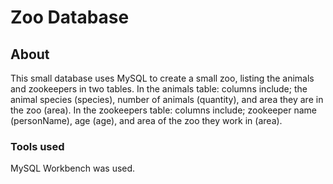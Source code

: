 # Zoo Database

## About

This small database uses MySQL to create a small zoo, listing the animals and zookeepers in two tables.
In the animals table: columns include; the animal species (species), number of animals (quantity), and area they are in the zoo (area).
In the zookeepers table: columns include; zookeeper name (personName), age (age), and area of the zoo they work in (area).

### Tools used

MySQL Workbench was used.
